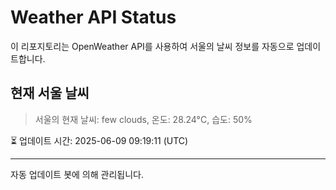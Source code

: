 
# Weather API Status

이 리포지토리는 OpenWeather API를 사용하여 서울의 날씨 정보를 자동으로 업데이트합니다.

## 현재 서울 날씨
> 서울의 현재 날씨: few clouds, 온도: 28.24°C, 습도: 50%

⏳ 업데이트 시간: 2025-06-09 09:19:11 (UTC)

---
자동 업데이트 봇에 의해 관리됩니다.
